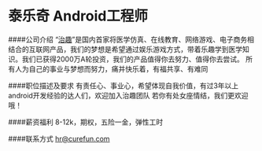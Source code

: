 泰乐奇 Android工程师
==========

####公司介绍
“[治趣](http://www.curefun.com)”是国内首家将医学仿真、在线教育、网络游戏、电子商务相结合的互联网产品，我们的梦想是希望通过娱乐游戏方式，带着乐趣学到医学知识。我们已获得2000万A轮投资，我们的产品值得你去努力、值得你去尝试。
所有人为自己的事业与梦想而努力，痛并快乐着，有福共享、有难同  

####职位描述及要求
有责任心、事业心，希望体现自我价值，有过3年以上android开发经验的达人们，欢迎加入治趣团队
若你有处女座情结，我们更欢迎哦！

####薪资福利
8-12k，期权，五险一金，弹性工时

####联系方式
[hr@curefun.com](mailto:hr@curefun.com )  